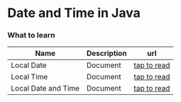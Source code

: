# Date and Time in Java

### What to learn

| Name | Description | url |
|---|---|---|
|Local Date| Document |[tap to read](https://docs.oracle.com/javase/8/docs/api/java/time/LocalDate.html)|
|Local Time|Document|[tap to read](https://docs.oracle.com/javase/8/docs/api/java/time/LocalTime.html)|
|Local Date and Time|Document|[tap to read](https://docs.oracle.com/javase/8/docs/api/java/time/LocalDateTime.html)|